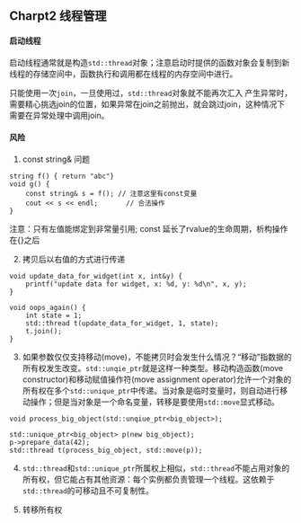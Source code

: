## Charpt2 线程管理

#### 启动线程
启动线程通常就是构造`std::thread`对象；注意启动时提供的函数对象会复制到新线程的存储空间中，函数执行和调用都在线程的内存空间中进行。

只能使用一次`join`，一旦使用过，`std::thread`对象就不能再次汇入
	产生异常时，需要精心挑选join的位置，如果异常在join之前抛出，就会跳过join，这种情况下需要在异常处理中调用join。

#### 风险
1. const string& 问题
```
string f() { return "abc"}
void g() {
	const string& s = f(); // 注意这里有const变量
	cout << s << endl;  	 // 合法操作
}

```
注意：只有左值能绑定到非常量引用; const 延长了rvalue的生命周期，析构操作在{}之后

2. 拷贝后以右值的方式进行传递
```
void update_data_for_widget(int x, int&y) {
	printf("update data for widget, x: %d, y: %d\n", x, y);
}

void oops_again() {
	int state = 1;
	std::thread t(update_data_for_widget, 1, state);
	t.join();
}
```

3. 如果参数仅仅支持移动(move)，不能拷贝时会发生什么情况？“移动”指数据的所有权发生改变。`std::unqie_ptr`就是这样一种类型。移动构造函数(move constructor)和移动赋值操作符(move assignment operator)允许一个对象的所有权在多个`std::unique_ptr`中传递。当对象是临时变量时，则自动进行移动操作；但是当对象是一个命名变量，转移是要使用`std::move`显式移动。
```
void process_big_object(std::unqiue_ptr<big_object>);

std::unique_ptr<big_object> p(new big_object);
p->prepare_data(42);
std::thread t(process_big_object, std::move(p));
```
4. `std::thread`和`std::unique_ptr`所属权上相似，`std::thread`不能占用对象的所有权，但它能占有其他资源：每个实例都负责管理一个线程。这依赖于`std::thread`的可移动且不可复制性。


5. 转移所有权
